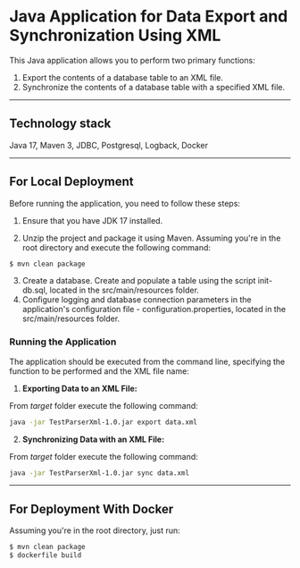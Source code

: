 # Java Application for Data Export and Synchronization Using XML

This Java application allows you to perform two primary functions:

1. Export the contents of a database table to an XML file.
2. Synchronize the contents of a database table with a specified XML file.

***
## Technology stack
Java 17, Maven 3, JDBC, Postgresql, Logback, Docker

***

## For Local Deployment

Before running the application, you need to follow these steps:

1. Ensure that you have JDK 17 installed.

2. Unzip the project and package it using Maven. Assuming you're in the root directory and execute the following command:
```bash
$ mvn clean package
```

3. Create a database. Create and populate a table using the script init-db.sql, located in the src/main/resources folder.
4. Configure logging and database connection parameters in the application's configuration file - configuration.properties, located in the src/main/resources folder.

### Running the Application

The application should be executed from the command line, specifying the function to be performed and the XML file name:

1. **Exporting Data to an XML File:**
   
From *target* folder execute the following command:
```bash
java -jar TestParserXml-1.0.jar export data.xml
```

2. **Synchronizing Data with an XML File:**
   
From *target* folder execute the following command:
```bash
java -jar TestParserXml-1.0.jar sync data.xml
```
***

## For Deployment With Docker
Assuming you're in the root directory, just run:
```bash
$ mvn clean package
$ dockerfile build
```
